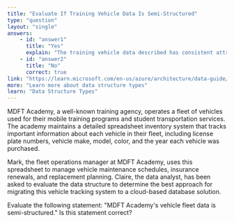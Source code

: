 ```yaml
---
title: "Evaluate If Training Vehicle Data Is Semi-Structured"
type: "question"
layout: "single"
answers:
    - id: "answer1"
      title: "Yes"
      explain: "The training vehicle data described has consistent attributes across all records (license plate, make, model, color, year purchased), making it structured data rather than semi-structured data."
    - id: "answer2"
      title: "No"
      correct: true
link: "https://learn.microsoft.com/en-us/azure/architecture/data-guide/big-data/non-relational-data"
more: "Learn more about data structure types"
learn: "Data Structure Types"
---
```

MDFT Academy, a well-known training agency, operates a fleet of vehicles used for their mobile training programs and student transportation services. The academy maintains a detailed spreadsheet inventory system that tracks important information about each vehicle in their fleet, including license plate numbers, vehicle make, model, color, and the year each vehicle was purchased.

Mark, the fleet operations manager at MDFT Academy, uses this spreadsheet to manage vehicle maintenance schedules, insurance renewals, and replacement planning. Claire, the data analyst, has been asked to evaluate the data structure to determine the best approach for migrating this vehicle tracking system to a cloud-based database solution.

Evaluate the following statement: "MDFT Academy's vehicle fleet data is semi-structured." Is this statement correct?
